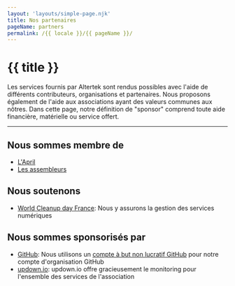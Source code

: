 ```yaml
---
layout: 'layouts/simple-page.njk'
title: Nos partenaires
pageName: partners
permalink: /{{ locale }}/{{ pageName }}/
---
```


<h1 class="section-title"> {{ title }}</h1>

<p class="lead-text">Les services fournis par Altertek sont rendus possibles avec l'aide de différents contributeurs, organisations et partenaires.
Nous proposons également de l'aide aux associations ayant des valeurs communes aux nôtres.
Dans cette page, notre définition de "sponsor" comprend toute aide financière, matérielle ou service offert.</p>

<hr/>

## Nous sommes membre de
- [L'April](https://www.april.org/)
- [Les assembleurs](https://les.assembleurs.co/)

## Nous soutenons
- [World Cleanup day France](https://www.worldcleanupday.fr): Nous y assurons la gestion des services numériques

## Nous sommes sponsorisés par
- [GitHub](https://github.com): Nous utilisons un [compte à but non lucratif GitHub](https://github.com/nonprofit) pour notre compte d'organisation GitHub
- [updown.io](https://updown.io): updown.io offre gracieusement le monitoring pour l'ensemble des services de l'association

